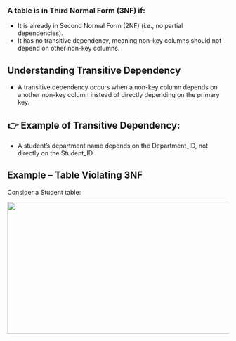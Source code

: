 ### A table is in Third Normal Form (3NF) if:
- It is already in Second Normal Form (2NF) (i.e., no partial dependencies).
- It has no transitive dependency, meaning non-key columns should not depend on other non-key columns.

## Understanding Transitive Dependency
- A transitive dependency occurs when a non-key column depends on another non-key column instead of directly depending on the primary key.

## 👉 Example of Transitive Dependency:
- A student’s department name depends on the Department_ID, not directly on the Student_ID

## Example – Table Violating 3NF
Consider a Student table:

<img width=800 height=300 src="https://github.com/user-attachments/assets/ad21c98d-99de-421d-99a2-c9b29aa04763">
